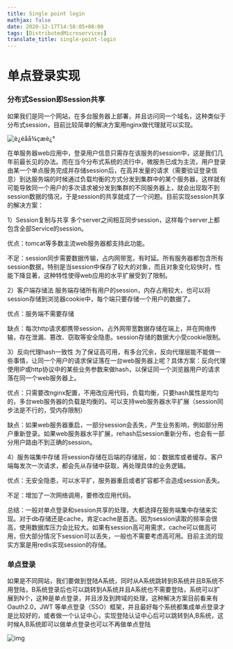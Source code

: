 ```yaml
---
title: Single point login
mathjax: false
date: 2020-12-17T14:58:05+08:00
tags: [DistributedMicroservices]
translate_title: single-point-login
---
```


# 单点登录实现

### 分布式Session即Session共享

如果我们是同一个网站，在多台服务器上部署，并且访问同一个域名，这种类似于分布式session，目前比较简单的解决方案用nginx做代理就可以实现。

![è¿éåå¾çæè¿°](https://cdn.jsdelivr.net/gh/kayleh/cdn2/单点登录实现/20180517164650663.png)



在单服务器web应用中，登录用户信息只需存在该服务的session中，这是我们几年前最长见的办法。而在当今分布式系统的流行中，微服务已成为主流，用户登录由某一个单点服务完成并存储session后，在高并发量的请求（需要验证登录信息）到达服务端的时候通过负载均衡的方式分发到集群中的某个服务器，这样就有可能导致同一个用户的多次请求被分发到集群的不同服务器上，就会出现取不到session数据的情况，于是session的共享就成了一个问题。目前实现session共享的解决方案：



1）Session复制与共享 多个server之间相互同步session，这样每个server上都包含全部Service的session。

优点：tomcat等多数主流web服务器都支持此功能。

不足：session同步需要数据传输，占内网带宽，有时延。所有服务器都包含所有session数据，特别是当session中保存了较大的对象，而且对象变化较快时，性能下降显著，这种特性使得web应用的水平扩展受到了限制。

2）客户端存储法 服务端存储所有用户的session，内存占用较大，也可以将session存储到浏览器cookie中，每个端只要存储一个用户的数据了。

优点：服务端不需要存储

缺点：每次http请求都携带session，占外网带宽数据存储在端上，并在网络传输，存在泄漏、篡改、窃取等安全隐患。session存储的数据大小受cookie限制。



3）反向代理hash一致性  为了保证高可用，有多台冗余，反向代理层能不能做一些事情，让同一个用户的请求保证落在一台web服务器上呢？具体方案：反向代理使用IP或http协议中的某些业务参数来做hash，以保证同一个浏览器用户的请求落在同一个web服务器上。

优点：只需要改nginx配置，不用改应用代码，负载均衡，只要hash属性是均匀的，多台web服务器的负载是均衡的。可以支持web服务器水平扩展（session同步法是不行的，受内存限制）

缺点：如果web服务器重启，一部分session会丢失，产生业务影响，例如部分用户重新登录。如果web服务器水平扩展，rehash后session重新分布，也会有一部分用户路由不到正确的session。

4）服务端集中存储 将session存储在后端的存储层，如：数据库或者缓存。客户端每发次一次请求，都会先从存储中获取，再处理具体的业务逻辑。

优点：无安全隐患，可以水平扩，服务器重启或者扩容都不会造成session丢失。

不足：增加了一次网络调用，要修改应用代码。

总结：一般对单点登录和session共享的处理，大都选择在服务端集中存储来实现。对于db存储还是cache，肯定cache是首选。因为session读取的频率会很高，使用数据库压力会比较大。如果有session高可用需求，cache可以做高可用，但大部分情况下session可以丢失，一般也不需要考虑高可用。目前主流的现实方案是用redis实现session的存储。

### 单点登录

如果是不同网站，我们要做到登陆A系统，同时从A系统跳转到B系统并且B系统不用登陆，B系统登录后也可以跳转到A系统并且A系统也不需要登陆，系统可以扩展到N个，这种是单点登录，并且涉及到跨域的处理，这种解决方案目前看来有Oauth2.0，JWT 等单点登录（SSO）框架，并且最好每个系统都集成单点登录才是比较好的，或者做一个认证中心，实现登陆认证中心后可以跳转到A,B系统，这时候A,B系统即可以做单点登录也可以不再做单点登陆

![img](https://cdn.jsdelivr.net/gh/kayleh/cdn2/单点登录实现/20180302091422572.png)

 
